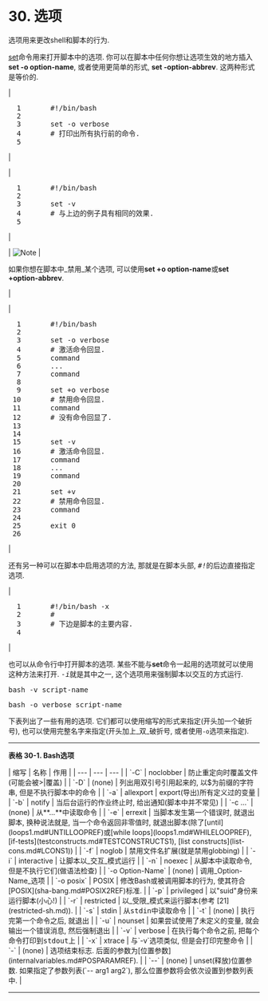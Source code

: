 # 30\. 选项

选项用来更改shell和脚本的行为.

[set](internal.md#SETREF)命令用来打开脚本中的选项. 你可以在脚本中任何你想让选项生效的地方插入**set -o option-name**, 或者使用更简单的形式, **set -option-abbrev**. 这两种形式是等价的.

| 

<pre class="PROGRAMLISTING">  1       #!/bin/bash
  2 
  3       set -o verbose
  4       # 打印出所有执行前的命令. 
  5       </pre>

 |

| 

<pre class="PROGRAMLISTING">  1       #!/bin/bash
  2 
  3       set -v
  4       # 与上边的例子具有相同的效果. 
  5       </pre>

 |

| ![Note](./images/note.gif) | 

如果你想在脚本中_禁用_某个选项, 可以使用**set +o option-name**或**set +option-abbrev**.

 |

| 

<pre class="PROGRAMLISTING">  1       #!/bin/bash
  2 
  3       set -o verbose
  4       # 激活命令回显. 
  5       command
  6       ...
  7       command
  8 
  9       set +o verbose
 10       # 禁用命令回显. 
 11       command
 12       # 没有命令回显了. 
 13 
 14 
 15       set -v
 16       # 激活命令回显. 
 17       command
 18       ...
 19       command
 20 
 21       set +v
 22       # 禁用命令回显. 
 23       command
 24 
 25       exit 0
 26       </pre>

 |

还有另一种可以在脚本中启用选项的方法, 那就是在脚本头部, <tt class="REPLACEABLE">_#!_</tt>的后边直接指定选项.

| 

<pre class="PROGRAMLISTING">  1       #!/bin/bash -x
  2       #
  3       # 下边是脚本的主要内容. 
  4       </pre>

 |

也可以从命令行中打开脚本的选项. 某些不能与**set**命令一起用的选项就可以使用这种方法来打开. <tt class="REPLACEABLE">_-i_</tt>就是其中之一, 这个选项用来强制脚本以交互的方式运行.

<kbd class="USERINPUT">bash -v script-name</kbd>

<kbd class="USERINPUT">bash -o verbose script-name</kbd>

下表列出了一些有用的选项. 它们都可以使用缩写的形式来指定(开头加一个破折号), 也可以使用完整名字来指定(开头加上_双_破折号, 或者使用`-o`选项来指定).

* * *

**表格 30-1\. Bash选项**

<colgroup><col><col><col></colgroup>
| 缩写 | 名称 | 作用 |
| --- | --- | --- |
| `-C` | noclobber | 防止重定向时覆盖文件(可能会被<span class="TOKEN">>|</span>覆盖) |
| `-D` | (none) | 列出用双引号引用起来的, 以<span class="TOKEN">$</span>为前缀的字符串, 但是不执行脚本中的命令 |
| `-a` | allexport | export(导出)所有定义过的变量 |
| `-b` | notify | 当后台运行的作业终止时, 给出通知(脚本中并不常见) |
| `-c ...` | (none) | 从**...**中读取命令 |
| `-e` | errexit | 当脚本发生第一个错误时, 就退出脚本, 换种说法就是, 当一个命令返回非零值时, 就退出脚本(除了[until](loops1.md#UNTILLOOPREF)或[while loops](loops1.md#WHILELOOPREF), [if-tests](testconstructs.md#TESTCONSTRUCTS1), [list constructs](list-cons.md#LCONS1)) |
| `-f` | noglob | 禁用文件名扩展(就是禁用globbing) |
| `-i` | interactive | 让脚本以_交互_模式运行 |
| `-n` | noexec | 从脚本中读取命令, 但是不执行它们(做语法检查) |
| `-o Option-Name` | (none) | 调用_Option-Name_选项 |
| `-o posix` | POSIX | 修改Bash或被调用脚本的行为, 使其符合[POSIX](sha-bang.md#POSIX2REF)标准. |
| `-p` | privileged | 以<span class="QUOTE">"suid"</span>身份来运行脚本(小心!) |
| `-r` | restricted | 以_受限_模式来运行脚本(参考 [21](restricted-sh.md)). |
| `-s` | stdin | 从<tt class="FILENAME">stdin</tt>中读取命令 |
| `-t` | (none) | 执行完第一个命令之后, 就退出 |
| `-u` | nounset | 如果尝试使用了未定义的变量, 就会输出一个错误消息, 然后强制退出 |
| `-v` | verbose | 在执行每个命令之前, 把每个命令打印到<tt class="FILENAME">stdout</tt>上 |
| `-x` | xtrace | 与`-v`选项类似, 但是会打印完整命令 |
| `-` | (none) | 选项结束标志. 后面的参数为[位置参数](internalvariables.md#POSPARAMREF). |
| `--` | (none) | unset(释放)位置参数. 如果指定了参数列表(`-- arg1 arg2`), 那么位置参数将会依次设置到参数列表中. |

* * *